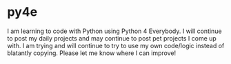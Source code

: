 # py4e
I am learning to code with Python using Python 4 Everybody. I will continue to post my daily projects and may continue to post pet projects I come up with. I am trying and will continue to try to use my own code/logic instead of blatantly copying. Please let me know where I can improve!
